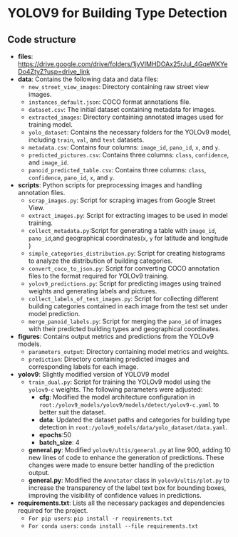 # YOLOV9 for Building Type Detection
## Code structure
- **files**: https://drive.google.com/drive/folders/1jyVIMHDOAx25rJuI_4GqeWKYeDo4ZtyZ?usp=drive_link
- **data**: Contains the following data and data files:
    - `new_street_view_images`: Directory containing raw street view images.
    - `instances_default.json`: COCO format annotations file.
    - `dataset.csv`: The initial dataset containing metadata for images.
    - `extracted_images`: Directory containing annotated images used for training model.
    - `yolo_dataset`: Contains the necessary folders for the YOLOv9 model, including `train`, `val`, and `test` datasets.
    - `metadata.csv`: Contains four columns: `image_id`, `pano_id`, `x`, and `y`.
    - `predicted_pictures.csv`: Contains three columns: `class`, `confidence`, and `image_id`.
    - `panoid_predicted_table.csv`: Contains three columns: `class`, `confidence`, `pano_id`, `x`, and `y`.
- **scripts**: Python scripts for preprocessing images and handling annotation files.
    - `scrap_images.py`: Script for scraping images from Google Street View.
    - `extract_images.py`: Script for extracting images to be used in model training.
    - `collect_metadata.py`:Script for generating a table with `image_id`, `pano_id`,and geographical coordinates(`x`, `y` for latitude and longitude )
    - `simple_categories_distribution.py`: Script for creating histograms to analyze the distribution of building categories.
    - `convert_coco_to_json.py`: Script for converting COCO annotation files to the format required for YOLOv9 training.
    - `yolov9_predictions.py`: Script for predicting images using trained weights and generating labels and pictures.
    - `collect_labels_of_test_images.py`: Script for collecting different building categories contained in each image from the test set under model prediction.
    - `merge_panoid_labels.py`: Script for merging the `pano_id` of images with their predicted building types and geographical coordinates.
- **figures**: Contains output metrics and predictions from the YOLOv9 models.
    - `parameters_output`: Directory containing model metrics and weights.
    - `prediction`: Directory containing predicted images and corresponding labels for each image.
- **yolov9**: Slightly modified version of YOLOV9 model
    - `train_dual.py`: Script for training the YOLOv9 model using the `yolov9-c` weights. The following parameters were adjusted:
        - **cfg**: Modified the model architecture configuration in `root:/yolov9_models/yolov9/models/detect/yolov9-c.yaml` to better suit the dataset.
        - **data**: Updated the dataset paths and categories for building type detection in `root:/yolov9_models/data/yolo_dataset/data.yaml`.
        - **epochs**:50
        - **batch_size**: 4
    - **general.py**: Modified `yolov9/ultis/general.py` at line 900, adding 10 new lines of code to enhance the generation of predictions. These changes were made to ensure better handling of the prediction output.
    - **general.py**: Modified the `Annotator` class in `yolov9/ultis/plot.py` to increase the transparency of the label text box for bounding boxes, improving the visibility of confidence values in predictions.
- **requirements.txt**: Lists all the necessary packages and dependencies required for the project.
    - `For pip users`: `pip install -r requirements.txt`
    - `For conda users`: `conda install --file requirements.txt`

